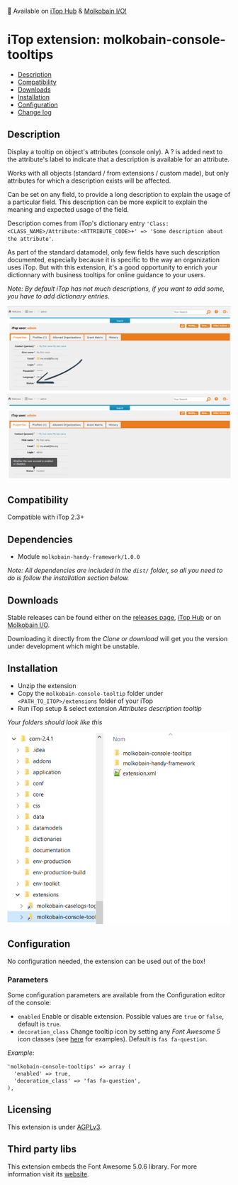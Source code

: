 👋 Available on [iTop Hub](https://store.itophub.io/en_US/products/molkobain-console-tooltips) & [Molkobain I/O!](https://www.molkobain.com/product/console-tooltips/)

# iTop extension: molkobain-console-tooltips
* [Description](#description)
* [Compatibility](#compatibility)
* [Downloads](#downloads)
* [Installation](#installation)
* [Configuration](#configuration)
* [Change log](CHANGELOG.md)

## Description
Display a tooltip on object's attributes (console only). A ? is added next to the attribute's label to indicate that a description is available for an attribute.

Works with all objects (standard / from extensions / custom made), but only attributes for which a description exists will be affected.

Can be set on any field, to provide a long description to explain the usage of a particular field. This description can be more explicit to explain the meaning and expected usage of the field.

Description comes from iTop's dictionary entry ``'Class:<CLASS_NAME>/Attribute:<ATTRIBUTE_CODE>+' => 'Some description about the attribute'``.

As part of the standard datamodel, only few fields have such description documented, especially because it is specific to the way an organization uses iTop. But with this extension, it's a good opportunity to enrich your dictionnary with business tooltips for online guidance to your users.

*Note: By default iTop has not much descriptions, if you want to add some, you have to add dictionary entries.*

![Description decoration](docs/mct-object-01.png)
![Description tooltip](docs/mct-object-02.png)

## Compatibility
Compatible with iTop 2.3+

## Dependencies
* Module `molkobain-handy-framework/1.0.0`

*Note: All dependencies are included in the `dist/` folder, so all you need to do is follow the installation section below.*

## Downloads
Stable releases can be found either on the [releases page](https://github.com/Molkobain/itop-console-tooltips/releases), [iTop Hub](https://store.itophub.io/en_US/products/molkobain-console-tooltips) or on [Molkobain I/O](https://www.molkobain.com/product/console-tooltips/).

Downloading it directly from the *Clone or download* will get you the version under development which might be unstable.

## Installation
* Unzip the extension
* Copy the ``molkobain-console-tooltip`` folder under ``<PATH_TO_ITOP>/extensions`` folder of your iTop
* Run iTop setup & select extension *Attributes description tooltip*

*Your folders should look like this*

![Extensions folder](docs/mct-install.png)

## Configuration
No configuration needed, the extension can be used out of the box!

### Parameters
Some configuration parameters are available from the Configuration editor of the console:
* ``enabled`` Enable or disable extension. Possible values are ``true`` or ``false``, default is ``true``.
* ``decoration_class`` Change tooltip icon by setting any *Font Awesome 5* icon classes (see [here](https://fontawesome.com/icons?d=gallery&m=free)  for examples). Default is ``fas fa-question``.

*Example:*
```
'molkobain-console-tooltips' => array (
  'enabled' => true,
  'decoration_class' => 'fas fa-question',
),
```

## Licensing
This extension is under [AGPLv3](https://en.wikipedia.org/wiki/GNU_Affero_General_Public_License).

## Third party libs
This extension embeds the Font Awesome 5.0.6 library. For more information visit its [website](https://fontawesome.com).
